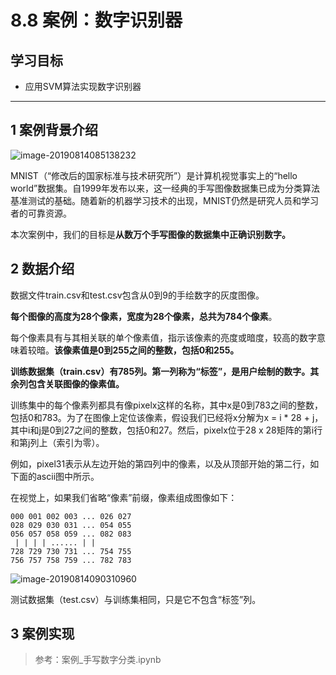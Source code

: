 # 8.8 案例：数字识别器

## 学习目标

- 应用SVM算法实现数字识别器

------



## 1 案例背景介绍

![image-20190814085138232](https://tva1.sinaimg.cn/large/006tNbRwgy1gaf3iuqp81j31gk0b2duj.jpg)

MNIST（“修改后的国家标准与技术研究所”）是计算机视觉事实上的“hello world”数据集。自1999年发布以来，这一经典的手写图像数据集已成为分类算法基准测试的基础。随着新的机器学习技术的出现，MNIST仍然是研究人员和学习者的可靠资源。

本次案例中，我们的目标是**从数万个手写图像的数据集中正确识别数字。**



## 2 数据介绍

数据文件train.csv和test.csv包含从0到9的手绘数字的灰度图像。

**每个图像的高度为28个像素，宽度为28个像素，总共为784个像素**。

每个像素具有与其相关联的单个像素值，指示该像素的亮度或暗度，较高的数字意味着较暗。**该像素值是0到255之间的整数，包括0和255。**

**训练数据集（train.csv）有785列。第一列称为“标签”，是用户绘制的数字。其余列包含关联图像的像素值。**

训练集中的每个像素列都具有像pixelx这样的名称，其中x是0到783之间的整数，包括0和783。为了在图像上定位该像素，假设我们已经将x分解为x = i * 28 + j，其中i和j是0到27之间的整数，包括0和27。然后，pixelx位于28 x 28矩阵的第i行和第j列上（索引为零）。

例如，pixel31表示从左边开始的第四列中的像素，以及从顶部开始的第二行，如下面的ascii图中所示。

在视觉上，如果我们省略“像素”前缀，像素组成图像如下：

```
000 001 002 003 ... 026 027
028 029 030 031 ... 054 055
056 057 058 059 ... 082 083
 | | | | ...... | |
728 729 730 731 ... 754 755
756 757 758 759 ... 782 783 
```

![image-20190814090310960](https://tva1.sinaimg.cn/large/006tNbRwgy1gaf3ivqb9gj31pc0h2di9.jpg)

测试数据集（test.csv）与训练集相同，只是它不包含“标签”列。

## 3 案例实现

> 参考：案例_手写数字分类.ipynb

